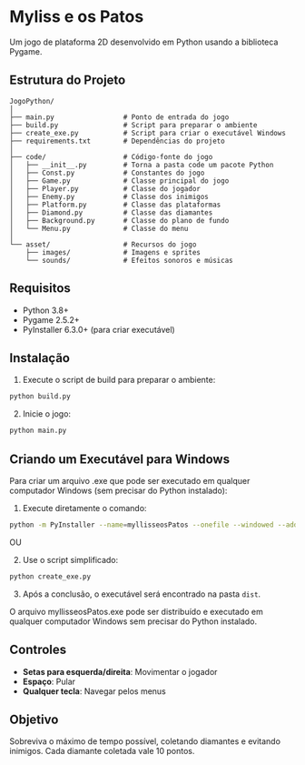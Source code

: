 # Myliss e os Patos

Um jogo de plataforma 2D desenvolvido em Python usando a biblioteca Pygame.

## Estrutura do Projeto

```
JogoPython/
│
├── main.py                 # Ponto de entrada do jogo
├── build.py                # Script para preparar o ambiente
├── create_exe.py           # Script para criar o executável Windows
├── requirements.txt        # Dependências do projeto
│
├── code/                   # Código-fonte do jogo
│   ├── __init__.py         # Torna a pasta code um pacote Python
│   ├── Const.py            # Constantes do jogo
│   ├── Game.py             # Classe principal do jogo
│   ├── Player.py           # Classe do jogador
│   ├── Enemy.py            # Classe dos inimigos
│   ├── Platform.py         # Classe das plataformas
│   ├── Diamond.py          # Classe das diamantes
│   ├── Background.py       # Classe do plano de fundo
│   └── Menu.py             # Classe do menu
│
└── asset/                  # Recursos do jogo
    ├── images/             # Imagens e sprites
    └── sounds/             # Efeitos sonoros e músicas
```

## Requisitos

- Python 3.8+
- Pygame 2.5.2+
- PyInstaller 6.3.0+ (para criar executável)

## Instalação

1. Execute o script de build para preparar o ambiente:

```bash
python build.py
```

2. Inicie o jogo:

```bash
python main.py
```

## Criando um Executável para Windows

Para criar um arquivo .exe que pode ser executado em qualquer computador Windows (sem precisar do Python instalado):

1. Execute diretamente o comando:

```bash
python -m PyInstaller --name=myllisseosPatos --onefile --windowed --add-data="asset;asset" main.py
```

OU

2. Use o script simplificado:

```bash
python create_exe.py
```

3. Após a conclusão, o executável será encontrado na pasta `dist`.

O arquivo myllisseosPatos.exe pode ser distribuído e executado em qualquer computador Windows sem precisar do Python instalado.

## Controles

- **Setas para esquerda/direita**: Movimentar o jogador
- **Espaço**: Pular
- **Qualquer tecla**: Navegar pelos menus

## Objetivo

Sobreviva o máximo de tempo possível, coletando diamantes e evitando inimigos. Cada diamante coletada vale 10 pontos.
